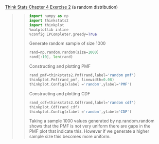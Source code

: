 [Think Stats Chapter 4 Exercise 2](http://greenteapress.com/thinkstats2/html/thinkstats2005.html#toc41) (a random distribution)

>> ```python
>> import numpy as np
>> import thinkstats2
>> import thinkplot
>> %matplotlib inline
>> %config IPCompleter.greedy=True
>> ```
>>
>> Generate random sample of size 1000
>>
>> ```python
>> rand=np.random.random(size=1000)
>> rand[:10], len(rand)
>> ```
>>
>> Constructing and plotting PMF
>>
>> ```python
>> rand_pmf=thinkstats2.Pmf(rand,label='random pmf')
>> thinkplot.Pmf(rand_pmf, linewidth=0.08)
>> thinkplot.Config(xlabel ='random',ylabel='PMF')
>> ```
>>
>> Constructing and plotting CDF
>>
>> ```python
>> rand_cdf=thinkstats2.Cdf(rand,label='random cdf')
>> thinkplot.Cdf(rand_cdf)
>> thinkplot.Config(xlabel ='random',ylabel='CDF')
>> ```
>>
>> Taking a sample 1000 values generated by np.random.random shows that the PMF is not very uniform there are gaps in the PMF plot that indicate this. However if we generate a higher sample size this becomes more uniform.
